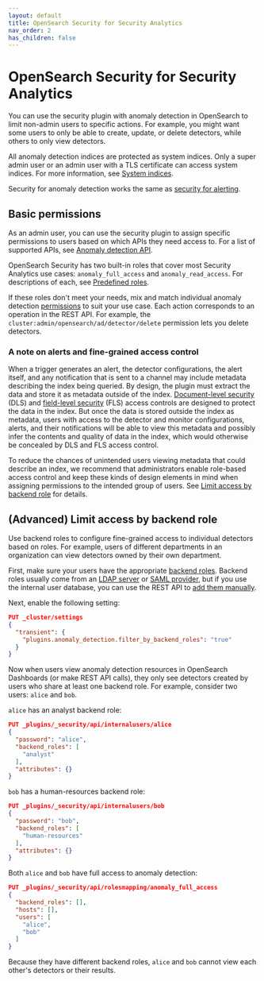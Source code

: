 ```yaml
---
layout: default
title: OpenSearch Security for Security Analytics
nav_order: 2
has_children: false
---
```


# OpenSearch Security for Security Analytics

You can use the security plugin with anomaly detection in OpenSearch to limit non-admin users to specific actions. For example, you might want some users to only be able to create, update, or delete detectors, while others to only view detectors.

All anomaly detection indices are protected as system indices. Only a super admin user or an admin user with a TLS certificate can access system indices. For more information, see [System indices]({{site.url}}{{site.baseurl}}/security/configuration/system-indices/).


Security for anomaly detection works the same as [security for alerting]({{site.url}}{{site.baseurl}}/monitoring-plugins/alerting/security/).

## Basic permissions

As an admin user, you can use the security plugin to assign specific permissions to users based on which APIs they need access to. For a list of supported APIs, see [Anomaly detection API]({{site.url}}{{site.baseurl}}/monitoring-plugins/ad/api/).

OpenSearch Security has two built-in roles that cover most Security Analytics use cases: `anomaly_full_access` and `anomaly_read_access`. For descriptions of each, see [Predefined roles]({{site.url}}{{site.baseurl}}/security/access-control/users-roles#predefined-roles).

If these roles don't meet your needs, mix and match individual anomaly detection [permissions]({{site.url}}{{site.baseurl}}/security/access-control/permissions/) to suit your use case. Each action corresponds to an operation in the REST API. For example, the `cluster:admin/opensearch/ad/detector/delete` permission lets you delete detectors.

### A note on alerts and fine-grained access control

When a trigger generates an alert, the detector configurations, the alert itself, and any notification that is sent to a channel may include metadata describing the index being queried. By design, the plugin must extract the data and store it as metadata outside of the index. [Document-level security]({{site.url}}{{site.baseurl}}/security/access-control/document-level-security) (DLS) and [field-level security]({{site.url}}{{site.baseurl}}/security/access-control/field-level-security) (FLS) access controls are designed to protect the data in the index. But once the data is stored outside the index as metadata, users with access to the detector and monitor configurations, alerts, and their notifications will be able to view this metadata and possibly infer the contents and quality of data in the index, which would otherwise be concealed by DLS and FLS access control.

To reduce the chances of unintended users viewing metadata that could describe an index, we recommend that administrators enable role-based access control and keep these kinds of design elements in mind when assigning permissions to the intended group of users. See [Limit access by backend role](#advanced-limit-access-by-backend-role) for details.

## (Advanced) Limit access by backend role

Use backend roles to configure fine-grained access to individual detectors based on roles. For example, users of different departments in an organization can view detectors owned by their own department.

First, make sure your users have the appropriate [backend roles]({{site.url}}{{site.baseurl}}/security/access-control/index/). Backend roles usually come from an [LDAP server]({{site.url}}{{site.baseurl}}/security/configuration/ldap/) or [SAML provider]({{site.url}}{{site.baseurl}}/security/configuration/saml/), but if you use the internal user database, you can use the REST API to [add them manually]({{site.url}}{{site.baseurl}}/security/access-control/api#create-user).

Next, enable the following setting:

```json
PUT _cluster/settings
{
  "transient": {
    "plugins.anomaly_detection.filter_by_backend_roles": "true"
  }
}
```

Now when users view anomaly detection resources in OpenSearch Dashboards (or make REST API calls), they only see detectors created by users who share at least one backend role.
For example, consider two users: `alice` and `bob`.

`alice` has an analyst backend role:

```json
PUT _plugins/_security/api/internalusers/alice
{
  "password": "alice",
  "backend_roles": [
    "analyst"
  ],
  "attributes": {}
}
```

`bob` has a human-resources backend role:

```json
PUT _plugins/_security/api/internalusers/bob
{
  "password": "bob",
  "backend_roles": [
    "human-resources"
  ],
  "attributes": {}
}
```

Both `alice` and `bob` have full access to anomaly detection:

```json
PUT _plugins/_security/api/rolesmapping/anomaly_full_access
{
  "backend_roles": [],
  "hosts": [],
  "users": [
    "alice",
    "bob"
  ]
}
```

Because they have different backend roles, `alice` and `bob` cannot view each other's detectors or their results.

